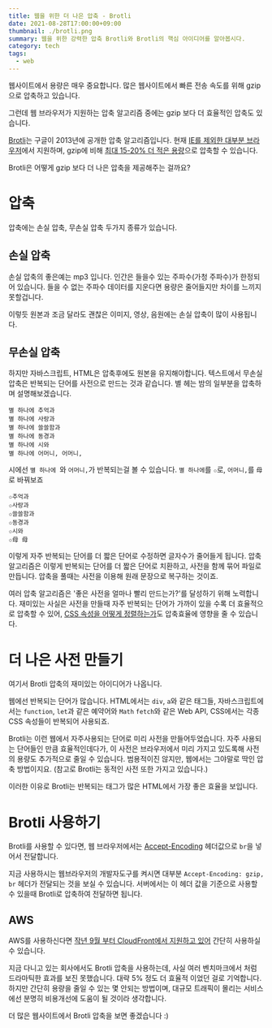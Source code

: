 ```yaml
---
title: 웹을 위한 더 나은 압축 - Brotli
date: 2021-08-28T17:00:00+09:00
thumbnail: ./brotli.png
summary: 웹을 위한 강력한 압축 Brotli와 Brotli의 핵심 아이디어를 알아봅시다. 
category: tech
tags:
  - web
---
```

웹사이트에서 용량은 매우 중요합니다. 많은 웹사이트에서 빠른 전송 속도를 위해 gzip으로 압축하고 있습니다.

그런데 웹 브라우저가 지원하는 압축 알고리즘 중에는 gzip 보다 더 효율적인 압축도 있습니다.

[Brotli](https://github.com/google/brotli)는 구글이 2013년에 공개한 압축 알고리즘입니다.
현재 [IE를 제외한 대부분 브라우저](https://caniuse.com/brotli)에서 지원하며, gzip에 비해 [최대 15-20% 더 적은 용량](https://www.siteground.com/blog/brotli-compression/)으로 압축할 수 있습니다.

Brotli은 어떻게 gzip 보다 더 나은 압축을 제공해주는 걸까요?

# 압축
압축에는 손실 압축, 무손실 압축 두가지 종류가 있습니다.

## 손실 압축
손실 압축의 좋은예는 mp3 입니다. 인간은 들을수 있는 주파수(가청 주파수)가 한정되어 있습니다.
들을 수 없는 주파수 데이터를 지운다면 용량은 줄어들지만 차이를 느끼지 못할겁니다. 

이렇듯 원본과 조금 달라도 괜찮은 이미지, 영상, 음원에는 손실 압축이 많이 사용됩니다.

## 무손실 압축
하지만 자바스크립트, HTML은 압축후에도 원본을 유지해야합니다.
텍스트에서 무손실 압축은 반복되는 단어를 사전으로 만드는 것과 같습니다. 별 헤는 밤의 일부분을 압축하며 설명해보겠습니다.
```text
별 하나에 추억과
별 하나에 사랑과
별 하나에 쓸쓸함과
별 하나에 동경과
별 하나에 시와
별 하나에 어머니, 어머니,
```
시에선 `별 하나에 `와 `어머니,`가 반복되는걸 볼 수 있습니다. `별 하나에`를 `✩`로, `어머니,`를 `⺟`로 바꿔보죠
```text
✩추억과
✩사랑과
✩쓸쓸함과
✩동경과
✩시와
✩⺟ ⺟
```
이렇게 자주 반복되는 단어를 더 짧은 단어로 수정하면 글자수가 줄어들게 됩니다.
압축 알고리즘은 이렇게 반복되는 단어를 더 짧은 단어로 치환하고, 사전을 함께 묶어 파일로 만듭니다.
압축을 풀때는 사전을 이용해 원래 문장으로 복구하는 것이죠.

여러 압축 알고리즘은 '좋은 사전을 얼마나 빨리 만드는가?'를 달성하기 위해 노력합니다. 
재미있는 사실은 사전을 만들때 자주 반복되는 단어가 가까이 있을 수록 더 효율적으로 압축할 수 있어, [CSS 속성을 어떻게 정렬하는가](https://stackoverflow.com/questions/50578582/does-alphabetically-sorting-css-properties-will-give-any-benefit-in-gzip-and-bro)도 압축효율에 영향을 줄 수 있습니다.

# 더 나은 사전 만들기
여기서 Brotli 압축의 재미있는 아이디어가 나옵니다.

웹에선 반복되는 단어가 많습니다. HTML에서는 `div`, `a`와 같은 태그들, 자바스크립트에서는 `function`, `let`과 같은 예약어와 `Math` `fetch`와 같은 Web API, CSS에서는 각종 CSS 속성들이 반복되어 사용되죠.

Brotli는 이런 웹에서 자주사용되는 단어로 미리 사전을 만들어두었습니다. 자주 사용되는 단어들인 만큼 효율적인데다가, 이 사전은 브라우저에서 미리 가지고 있도록해 사전의 용량도 추가적으로 줄일 수 있습니다.
범용적이진 않지만, 웹에서는 그야말로 딱인 압축 방법이지요. (참고로 Brotli는 동적인 사전 또한 가지고 있습니다.)

이러한 이유로 Brotli는 반복되는 태그가 많은 HTML에서 가장 좋은 효율을 보입니다.

# Brotli 사용하기
Brotli를 사용할 수 있다면, 웹 브라우저에서는 [Accept-Encoding](https://developer.mozilla.org/ko/docs/Web/HTTP/Headers/Content-Encoding) 헤더값으로 `br`을 넣어서 전달합니다.

지금 사용하시는 웹브라우저의 개발자도구를 켜시면 대부분 `Accept-Encoding: gzip, br` 헤더가 전달되는 것을 보실 수 있습니다.
서버에서는 이 헤더 값을 기준으로 사용할 수 있을때 Brotli로 압축하여 전달하면 됩니다.

## AWS
AWS를 사용하신다면 [작년 9월 부터 CloudFront에서 지원하고 있어](https://aws.amazon.com/ko/about-aws/whats-new/2020/09/cloudfront-brotli-compression/) 간단히 사용하실 수 있습니다.

지금 다니고 있는 회사에서도 Brotli 압축을 사용하는데, 사실 여러 벤치마크에서 처럼 드라마틱한 효과를 보진 못했습니다. 대략 5% 정도 더 효율적 이었던 걸로 기억합니다.
하지만 간단히 용량을 줄일 수 있는 몇 안되는 방법이며, 대규모 트래픽이 몰리는 서비스에선 분명히 비용개선에 도움이 될 것이라 생각합니다.

더 많은 웹사이트에서 Brotli 압축을 보면 좋겠습니다 :)
